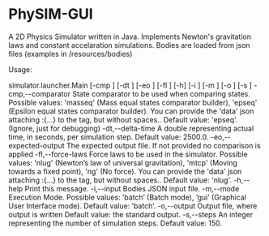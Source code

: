 # PhySIM-GUI

A 2D Physics Simulator written in Java. Implements Newton's gravitation laws and constant accelaration simulations. Bodies are loaded from json files (examples in /resources/bodies)


Usage: 

  simulator.launcher.Main [-cmp <arg>] [-dt <arg>] [-eo <arg>] [-fl <arg>] [-h] [-i <arg>] [-m <arg>] [-o <arg>] [-s <arg>]
 -cmp,--comparator <arg>       State comparator to be used when comparing
                               states. Possible values: 'masseq' (Mass
                               equal states comparator builder), 'epseq'
                               (Epsilon equal states comparator builder).
                               You can provide the 'data' json attaching
                               :{...} to the tag, but without spaces..
                               Default value: 'epseq'. (Ignore, just for debugging)
 -dt,--delta-time <arg>        A double representing actual time, in
                               seconds, per simulation step. Default
                               value: 2500.0.
 -eo,--expected-output <arg>   The expected output file. If not provided
                               no comparison is applied
 -fl,--force-laws <arg>        Force laws to be used in the simulator.
                               Possible values: 'nlug' (Newton’s law of
                               universal gravitation), 'mtcp' (Moving
                               towards a fixed point), 'ng' (No force).
                               You can provide the 'data' json attaching
                               :{...} to the tag, but without spaces..
                               Default value: 'nlug'.
 -h,--help                     Print this message.
 -i,--input <arg>              Bodies JSON input file.
 -m,--mode <arg>               Execution Mode. Possible values: ’batch’
                               (Batch mode), ’gui’ (Graphical User
                               Interface mode). Default value: ’batch’.
 -o,--output <arg>             Output file, where output is written
                               Default value: the standard output.
 -s,--steps <arg>              An integer representing the number of
                               simulation steps. Default value: 150.
